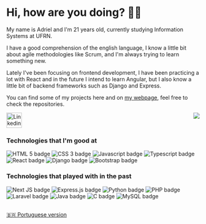# Hi, how are you doing? :man_technologist:

My name is Adriel and I'm 21 years old, currently studying Information Systems at UFRN.

I have a good comprehension of the english language, I know a little bit
about agile methodologies like Scrum, and I'm always trying to learn something new.

Lately I've been focusing on frontend development, I have been practicing a lot with
React and in the future I intend to learn Angular, but I also know a little bit of backend frameworks
such as Django and Express.

You can find some of my projects here and on [my webpage](https://br-adriel.github.io/site/), feel free to check the repositories.

<a href="https://www.linkedin.com/in/adriel-fsantos/">
  <img src="https://cdn.jsdelivr.net/gh/devicons/devicon/icons/linkedin/linkedin-original.svg" width="40px" title="Linkedin"/>
</a>

<a href="https://github.com/anuraghazra/github-readme-stats">
  <img src="https://github-readme-stats-br-adriel.vercel.app/api/top-langs/?username=br-adriel&langs_count=9&theme=react&hide_border=true" align="right"/>
</a>

### Technologies that I'm good at
<div>
  <img alt="HTML 5 badge" title="HTML" src="https://img.shields.io/badge/html5-%23E34F26.svg?style=for-the-badge&logo=html5&logoColor=white"/>
  <img alt="CSS 3 badge" title="CSS" src="https://img.shields.io/badge/css3-%231572B6.svg?style=for-the-badge&logo=css3&logoColor=white"/>
  <img alt="Javascript badge" title="Javascript" src="https://img.shields.io/badge/javascript-%23323330.svg?style=for-the-badge&logo=javascript&logoColor=%23F7DF1E"/>
  <img alt="Typescript badge" title="Typescript" src="https://img.shields.io/badge/typescript-%23007ACC.svg?style=for-the-badge&logo=typescript&logoColor=white" />
  <img alt="React badge" title="React" src="https://img.shields.io/badge/react-%2320232a.svg?style=for-the-badge&logo=react&logoColor=%2361DAFB"/>
  <img alt="Django badge" title="Django" src="https://img.shields.io/badge/django-%23092E20.svg?style=for-the-badge&logo=django&logoColor=white"/>
  <img alt="Bootstrap badge" title="Bootstrap" src="https://img.shields.io/badge/bootstrap-%23563D7C.svg?style=for-the-badge&logo=bootstrap&logoColor=white" />
</div>

### Technologies that played with in the past
<div>
  <img alt="Next JS badge" title="Next JS" src="https://img.shields.io/badge/Next-black?style=for-the-badge&logo=next.js&logoColor=white"/>
  <img alt="Express.js badge" title="Express.js" src="https://img.shields.io/badge/express.js-%23404d59.svg?style=for-the-badge&logo=express&logoColor=%2361DAFB" />
  <img alt="Python badge" title="Python" src="https://img.shields.io/badge/python-3670A0?style=for-the-badge&logo=python&logoColor=ffdd54"/>
  <img alt="PHP badge" title="PHP" src="https://img.shields.io/badge/php-%23777BB4.svg?style=for-the-badge&logo=php&logoColor=white"/>
  <img alt="Laravel badge" title="Laravel" src="https://img.shields.io/badge/laravel-%23FF2D20.svg?style=for-the-badge&logo=laravel&logoColor=white"/>
  <img alt="Java badge" title="Java" src="https://img.shields.io/badge/java-%23ED8B00.svg?style=for-the-badge&logo=java&logoColor=white"/>
  <img alt="C badge" title="C" src="https://img.shields.io/badge/c-%2300599C.svg?style=for-the-badge&logo=c&logoColor=white"/>
  <img alt="MySQL badge" title="MySQL" src="https://img.shields.io/badge/mysql-%2300f.svg?style=for-the-badge&logo=mysql&logoColor=white"/>
</div>

<br />

[:brazil: Portuguese version](./README.md)

